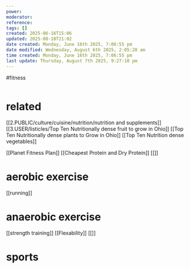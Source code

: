 ```yaml
---
power: 
moderator: 
reference: 
tags: []
created: 2025-06-16T15:06
updated: 2025-08-10T21:02
date created: Monday, June 16th 2025, 7:06:55 pm
date modified: Wednesday, August 6th 2025, 2:05:20 am
time created: Monday, June 16th 2025, 7:06:55 pm
last update: Thursday, August 7th 2025, 9:27:10 pm
---
```

#fitness 

```table-of-contents
```
# related
[[2.PUBLIC/culture/cuisine/nutrition/nutrition and supplements]]
[[3.USER/listicles/Top Ten Nutritionally dense fruit to grow in Ohio]]
[[Top Ten Nutritionally dense plants to Grow in Ohio]]
[[Top Ten Nutrition dense vegetables]]

[[Planet Fitness Plan]]
[[Cheapest Protein and Dry Protein]]
[[]]
# aerobic exercise
[[running]]
# anaerobic exercise
[[strength training]]
[[Flexability]]
[[]]
# sports

